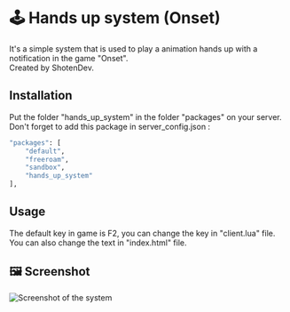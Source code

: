 # :joystick: Hands up system (Onset)

It's a simple system that is used to play a animation hands up with a notification in the game "Onset".  
Created by ShotenDev.

## Installation

Put the folder "hands_up_system" in the folder "packages" on your server.  
Don't forget to add this package in server_config.json :

```bash
"packages": [
    "default",
    "freeroam",
    "sandbox",
    "hands_up_system"
],
```

## Usage

The default key in game is F2, you can change the key in "client.lua" file.  
You can also change the text in "index.html" file.

## :framed_picture: Screenshot
![Screenshot of the system](https://zupimages.net/up/19/51/2hp8.png)
